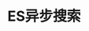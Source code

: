 



# ES异步搜索  
<!-- 
Elasticsearch 异步搜索 Async search 实战 
https://mp.weixin.qq.com/s/XYXp5Xn2r7Vnqxj3iswi9A

-->

